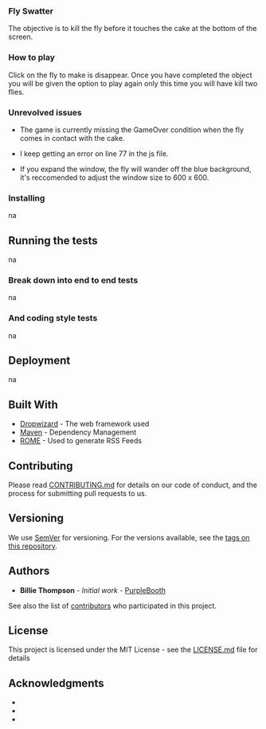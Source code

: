 ### Fly Swatter

The objective is to kill the fly before it touches the cake at the bottom of the screen.

### How to play

Click on the fly to make is disappear. Once you have completed the object you will be given the option to play again only this time you will have kill two flies.

### Unrevolved issues

- The game is currently missing the GameOver condition when the fly comes in contact with the cake.

- I keep getting an error on line 77 in the js file.

- If you expand the window, the fly will wander off the blue background, it's reccomended to adjust the window size to 600 x 600.

### Installing

na


## Running the tests

na

### Break down into end to end tests

na

### And coding style tests

na

## Deployment

na

## Built With

* [Dropwizard](http://www.dropwizard.io/1.0.2/docs/) - The web framework used
* [Maven](https://maven.apache.org/) - Dependency Management
* [ROME](https://rometools.github.io/rome/) - Used to generate RSS Feeds

## Contributing

Please read [CONTRIBUTING.md](https://gist.github.com/PurpleBooth/b24679402957c63ec426) for details on our code of conduct, and the process for submitting pull requests to us.

## Versioning

We use [SemVer](http://semver.org/) for versioning. For the versions available, see the [tags on this repository](https://github.com/your/project/tags). 

## Authors

* **Billie Thompson** - *Initial work* - [PurpleBooth](https://github.com/PurpleBooth)

See also the list of [contributors](https://github.com/your/project/contributors) who participated in this project.

## License

This project is licensed under the MIT License - see the [LICENSE.md](LICENSE.md) file for details

## Acknowledgments

* 
* 
*

